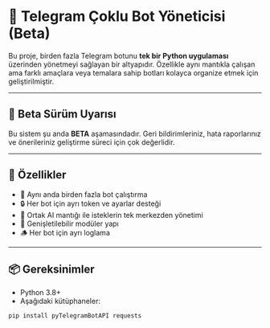 # 🤖 Telegram Çoklu Bot Yöneticisi (Beta)

Bu proje, birden fazla Telegram botunu **tek bir Python uygulaması** üzerinden yönetmeyi sağlayan bir altyapıdır. Özellikle aynı mantıkla çalışan ama farklı amaçlara veya temalara sahip botları kolayca organize etmek için geliştirilmiştir.

---

## 🚧 Beta Sürüm Uyarısı

Bu sistem şu anda **BETA** aşamasındadır. Geri bildirimleriniz, hata raporlarınız ve önerileriniz geliştirme süreci için çok değerlidir.

---

## 🧩 Özellikler

- 🔁 Aynı anda birden fazla bot çalıştırma
- 🔒 Her bot için ayrı token ve ayarlar desteği
- 🧠 Ortak AI mantığı ile isteklerin tek merkezden yönetimi
- 🔧 Genişletilebilir modüler yapı
- 🪵 Her bot için ayrı loglama

---

## 📦 Gereksinimler

- Python 3.8+
- Aşağıdaki kütüphaneler:

```bash
pip install pyTelegramBotAPI requests
